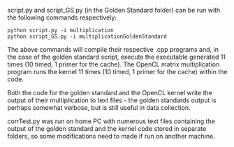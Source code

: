 script.py and script_GS.py (in the Golden Standard folder) can be run with the following commands respectively:

	python script.py -i multiplication
	python script_GS.py -i multiplicationGoldenStandard

The above commands will compile their respective .cpp programs and, in the case of the golden standard script, execute the executable generated 11 times (10 timed, 1 primer for the cache).
The OpenCL matrix multiplication program runs the kernel 11 times (10 timed, 1 primer for the cache) within the code.

Both the code for the golden standard and the OpenCL kernel write the output of their multiplication to text files - the golden standards output is perhaps somewhat verbose, but is still useful in data collection.

corrTest.py was run on home PC with numerous text files containing the output of the golden standard and the kernel code stored in separate folders, so some modifications need to made if run on another machine.
